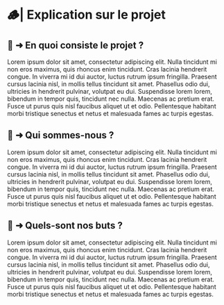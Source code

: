 # 🪵| Explication sur le projet

## 🌱 ➜ En quoi consiste le projet ?
Lorem ipsum dolor sit amet, consectetur adipiscing elit. Nulla tincidunt mi non eros maximus, quis rhoncus enim tincidunt. Cras lacinia hendrerit congue. In viverra mi id dui auctor, luctus rutrum ipsum fringilla. Praesent cursus lacinia nisl, in mollis tellus tincidunt sit amet. Phasellus odio dui, ultricies in hendrerit pulvinar, volutpat eu dui. Suspendisse lorem lorem, bibendum in tempor quis, tincidunt nec nulla. Maecenas ac pretium erat. Fusce ut purus quis nisl faucibus aliquet ut et odio. Pellentesque habitant morbi tristique senectus et netus et malesuada fames ac turpis egestas.

## 🌲 ➜ Qui sommes-nous ?
Lorem ipsum dolor sit amet, consectetur adipiscing elit. Nulla tincidunt mi non eros maximus, quis rhoncus enim tincidunt. Cras lacinia hendrerit congue. In viverra mi id dui auctor, luctus rutrum ipsum fringilla. Praesent cursus lacinia nisl, in mollis tellus tincidunt sit amet. Phasellus odio dui, ultricies in hendrerit pulvinar, volutpat eu dui. Suspendisse lorem lorem, bibendum in tempor quis, tincidunt nec nulla. Maecenas ac pretium erat. Fusce ut purus quis nisl faucibus aliquet ut et odio. Pellentesque habitant morbi tristique senectus et netus et malesuada fames ac turpis egestas.

## 🍃 ➜ Quels-sont nos buts ?
Lorem ipsum dolor sit amet, consectetur adipiscing elit. Nulla tincidunt mi non eros maximus, quis rhoncus enim tincidunt. Cras lacinia hendrerit congue. In viverra mi id dui auctor, luctus rutrum ipsum fringilla. Praesent cursus lacinia nisl, in mollis tellus tincidunt sit amet. Phasellus odio dui, ultricies in hendrerit pulvinar, volutpat eu dui. Suspendisse lorem lorem, bibendum in tempor quis, tincidunt nec nulla. Maecenas ac pretium erat. Fusce ut purus quis nisl faucibus aliquet ut et odio. Pellentesque habitant morbi tristique senectus et netus et malesuada fames ac turpis egestas.
